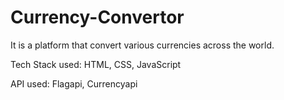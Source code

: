 # Currency-Convertor
It is a platform that convert various currencies across the world.

Tech Stack used: HTML, CSS, JavaScript

API used: Flagapi, Currencyapi
